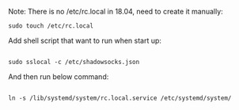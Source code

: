 Note:
There is no /etc/rc.local in 18.04, need to create it manually:
<pre><code>sudo touch /etc/rc.local</code></pre>

Add shell script that want to run when start up:
<pre><code>
sudo sslocal -c /etc/shadowsocks.json
</code></pre>

And then run below command:
<pre><code>
ln -s /lib/systemd/system/rc.local.service /etc/systemd/system/ 
</code></pre>
